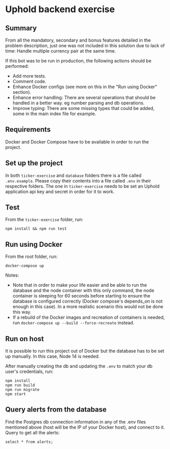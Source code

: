 # Uphold backend exercise

## Summary
From all the mandatory, secondary and bonus features detailed in the problem description, just one was not included in this solution due to lack of time: Handle multiple currency pair at the same time.

If this bot was to be run in production, the following actions should be performed:
- Add more tests.
- Comment code.
- Enhance Docker configs (see more on this in the "Run using Docker" section).
- Enhance error handling: There are several operations that should be handled in a better way. eg number parsing and db operations.
- Improve typing: There are some missing types that could be added, some in the main index file for example.

## Requirements
Docker and Docker Compose have to be available in order to run the project.

## Set up the project
In both `ticker-exercise` and `database` folders there is a file called `.env.example`. Please copy their contents into a file called `.env` in their respective folders. The one in `ticker-exercise` needs to be set an Uphold application api key and secret in order for it to work.

## Test
From the `ticker-exercise` folder, run:
```
npm install && npm run test
```

## Run using Docker
From the root folder, run:
```
docker-compose up
```
Notes:
- Note that in order to make your life easier and be able to run the database and the node container with this only command, the node container is sleeping for 60 seconds before starting to ensure the database is configured correctly (Docker compose's depends_on is not enough in this case). In a more realistic scenario this would not be done this way.
- If a rebuild of the Docker images and recreation of containers is needed, run `docker-compose up --build --force-recreate` instead.

## Run on host
It is possible to run this project out of Docker but the database has to be set up manually. In this case, Node 14 is needed.

After manually creating the db and updating the `.env` to match your db user's credentials, run:
```
npm install
npm run build
npm run migrate
npm start
```

## Query alerts from the database
Find the Postgres db connection information in any of the .env files mentioned above (host will be the IP of your Docker host), and connect to it. Query to get all the alerts:
```
select * from alerts;
```
